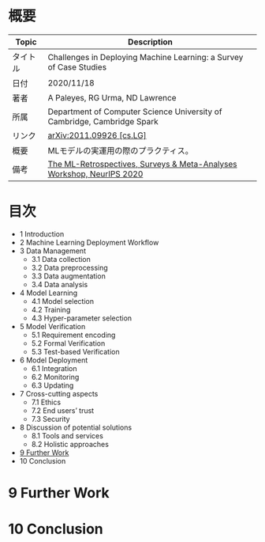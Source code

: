 # 概要

|Topic|Description|
|---|---|
|タイトル|Challenges in Deploying Machine Learning: a Survey of Case Studies|
|日付|2020/11/18|
|著者|A Paleyes, RG Urma, ND Lawrence|
|所属|Department of Computer Science University of Cambridge, Cambridge Spark|
|リンク|[arXiv:2011.09926 [cs.LG]](https://arxiv.org/abs/2011.09926)|
|概要|MLモデルの実運用の際のプラクティス。|
|備考|[The ML-Retrospectives, Surveys & Meta-Analyses Workshop, NeurIPS 2020](https://ml-retrospectives.github.io/neurips2020/)|




# 目次
- 1 Introduction
- 2 Machine Learning Deployment Workflow
- 3 Data Management
    - 3.1 Data collection
    - 3.2 Data preprocessing
    - 3.3 Data augmentation
    - 3.4 Data analysis
- 4 Model Learning
    - 4.1 Model selection
    - 4.2 Training
    - 4.3 Hyper-parameter selection
- 5 Model Verification
    - 5.1 Requirement encoding
    - 5.2 Formal Verification
    - 5.3 Test-based Verification
- 6 Model Deployment
    - 6.1 Integration
    - 6.2 Monitoring
    - 6.3 Updating
- 7 Cross-cutting aspects
    - 7.1 Ethics
    - 7.2 End users’ trust
    - 7.3 Security
- 8 Discussion of potential solutions
    - 8.1 Tools and services
    - 8.2 Holistic approaches
- [9 Further Work](#9FurtherWork)
- 10 Conclusion





# 9 Further Work



# 10 Conclusion
